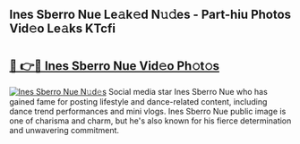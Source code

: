 ## Ines Sberro Nue Le𝚊k𝚎d N𝚞𝚍es - Part-hiu Photos Vid𝚎o Le𝚊ks KTcfi

# <h2><a href="http://fb3k1q.evod.top/?m=Ines+Sberro+Nue">🔗 👉🔴 Ines Sberro Nue Vid𝚎o Ph𝚘t𝚘s</a></h2>

[![Ines Sberro Nue N𝚞d𝚎s](https://i.imgur.com/8V9OHl7.gif)](http://fb3k1q.evod.top/?m=Ines+Sberro+Nue)
Social media star Ines Sberro Nue who has gained fame for posting lifestyle and dance-related content, including dance trend performances and mini vlogs. Ines Sberro Nue public image is one of charisma and charm, but he's also known for his fierce determination and unwavering commitment. 
